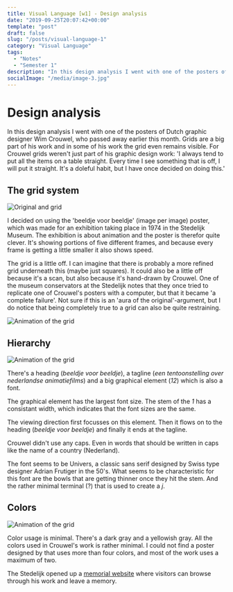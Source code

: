 ```yaml
---
title: Visual Language [w1] - Design analysis
date: "2019-09-25T20:07:42+00:00"
template: "post"
draft: false
slug: "/posts/visual-language-1"
category: "Visual Language"
tags:
  - "Notes"
  - "Semester 1"
description: "In this design analysis I went with one of the posters of Dutch graphic designer Wim Crouwel, who passed away earlier this month. Grids are a big part of his work and in some of his work the grid even remains visible"
socialImage: "/media/image-3.jpg"
---
```


# Design analysis
In this design analysis I went with one of the posters of Dutch graphic designer Wim Crouwel, who passed away earlier this month. Grids are a big part of his work and in some of his work the grid even remains visible. For Crouwel grids weren't just part of his graphic design work: 'I always tend to put all the items on a table straight. Every time I see something that is off, I will put it straight. It's a doleful habit, but I have once decided on doing this.'

## The grid system
![Original and grid](/media/visual_language/original_and_grid.png)

I decided on using the 'beeldje voor beeldje' (image per image) poster, which was made for an exhibition taking place in 1974 in the Stedelijk Museum. The exhibition is about animation and the poster is therefor quite clever. It's showing portions of five different frames, and because every frame is getting a little smaller it also shows speed.

The grid is a little off. I can imagine that there is probably a more refined grid underneath this (maybe just squares). It could also be a little off because it's a scan, but also because it's hand-drawn by Crouwel. One of the museum conservators at the Stedelijk notes that they once tried to replicate one of Crouwel's posters with a computer, but that it became 'a complete failure'. Not sure if this is an 'aura of the original'-argument, but I do notice that being completely true to a grid can also be quite restraining.

![Animation of the grid](/media/visual_language/gridbewegend.gif)

## Hierarchy

![Animation of the grid](/media/visual_language/hiearchie.png)

There's a heading (*beeldje voor beeldje*), a tagline (*een tentoonstelling over nederlandse animatiefilms*) and a big graphical element (*12*) which is also a font.

The graphical element has the largest font size. The stem of the *1* has a consistant width, which indicates that the font sizes are the same. 

The viewing direction first focusses on this element. Then it flows on to the heading (*beeldje voor beeldje*) and finally it ends at the tagline. 

Crouwel didn't use any caps. Even in words that should be written in caps like the name of a country (Nederland). 

The font seems to be Univers, a classic sans serif designed by Swiss type designer Adrian Frutiger in the 50's. What seems to be characteristic for this font are the bowls that are getting thinner once they hit the stem. And the rather minimal terminal (?) that is used to create a *j*.

## Colors

![Animation of the grid](/media/visual_language/colors.png)

Color usage is minimal. There's a dark gray and a yellowish gray. All the colors used in Crouwel's work is rather minimal. I could not find a poster designed by that uses more than four colors, and most of the work uses a maximum of two.

The Stedelijk opened up a [memorial website](https://crouwel.stedelijk.nl) where visitors can browse through his work and leave a memory.